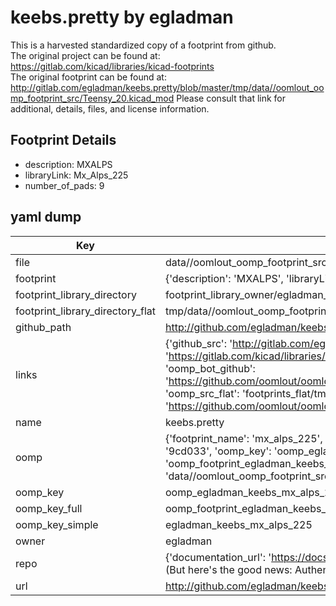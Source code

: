 # keebs.pretty by egladman  
This is a harvested standardized copy of a footprint from github.  
The original project can be found at:  
https://gitlab.com/kicad/libraries/kicad-footprints  
The original footprint can be found at:
http://gitlab.com/egladman/keebs.pretty/blob/master/tmp/data//oomlout_oomp_footprint_src/Teensy_20.kicad_mod
Please consult that link for additional, details, files, and license information.  
## Footprint Details
* description: MXALPS  
* libraryLink: Mx_Alps_225  
* number_of_pads: 9  
## yaml dump  
| Key | Value |  
| --- | --- |  
| file | data//oomlout_oomp_footprint_src/keebs.pretty/Mx_Alps_225.kicad_mod |  
| footprint | {'description': 'MXALPS', 'libraryLink': 'Mx_Alps_225', 'number_of_pads': 9} |  
| footprint_library_directory | footprint_library_owner/egladman_keebs.pretty |  
| footprint_library_directory_flat | tmp/data//oomlout_oomp_footprint_src/footprints_flat/egladman_keebs_mx_alps_225/working |  
| github_path | http://github.com/egladman/keebs.pretty/blob/master/tmp/data//oomlout_oomp_footprint_src/Mx_Alps_225.kicad_mod |  
| links | {'github_src': 'http://gitlab.com/egladman/keebs.pretty/blob/master/tmp/data//oomlout_oomp_footprint_src/Teensy_20.kicad_mod', 'github_src_repo': 'https://gitlab.com/kicad/libraries/kicad-footprints', 'oomp_bot': 'tmp/data//oomlout_oomp_footprint_src/footprints/egladman_keebs_mx_alps_225/working', 'oomp_bot_github': 'https://github.com/oomlout/oomlout_oomp_footprint_bot/tree/main/tmp/data//oomlout_oomp_footprint_src/footprints/egladman_keebs_mx_alps_225/working', 'oomp_src_flat': 'footprints_flat/tmp/data//oomlout_oomp_footprint_src/footprints_flat/egladman_keebs_mx_alps_225/working', 'oomp_src_flat_github': 'https://github.com/oomlout/oomlout_oomp_footprint_src/tree/main/tmp/data//oomlout_oomp_footprint_src/footprints_flat/egladman_keebs_mx_alps_225/working'} |  
| name | keebs.pretty |  
| oomp | {'footprint_name': 'mx_alps_225', 'library_name': 'keebs', 'md5': '9cd0332760828392798e458d8b09e1bb', 'md5_10': '9cd0332760', 'md5_5': '9cd03', 'md5_6': '9cd033', 'oomp_key': 'oomp_egladman_keebs_mx_alps_225', 'oomp_key_extra': 'oomp_footprint_egladman_keebs_mx_alps_225', 'oomp_key_full': 'oomp_footprint_egladman_keebs_mx_alps_225_9cd033', 'oomp_key_simple': 'egladman_keebs_mx_alps_225', 'original_filename': 'data//oomlout_oomp_footprint_src/keebs.pretty/Mx_Alps_225.kicad_mod', 'owner_name': 'egladman'} |  
| oomp_key | oomp_egladman_keebs_mx_alps_225 |  
| oomp_key_full | oomp_footprint_egladman_keebs_mx_alps_225 |  
| oomp_key_simple | egladman_keebs_mx_alps_225 |  
| owner | egladman |  
| repo | {'documentation_url': 'https://docs.github.com/rest/overview/resources-in-the-rest-api#rate-limiting', 'message': "API rate limit exceeded for 84.66.142.224. (But here's the good news: Authenticated requests get a higher rate limit. Check out the documentation for more details.)"} |  
| url | http://github.com/egladman/keebs.pretty |  

